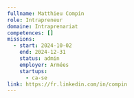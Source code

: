 ```yaml
---
fullname: Matthieu Compin
role: Intrapreneur
domaine: Intraprenariat
competences: []
missions:
  - start: 2024-10-02
    end: 2024-12-31
    status: admin
    employer: Armées
    startups:
      - ca-se
link: https://fr.linkedin.com/in/compin
---
```

